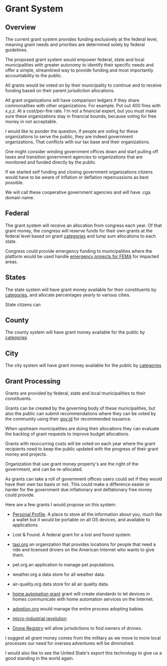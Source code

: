 # Grant System

## Overview

The current grant system provides funding exclusively at the federal level, meaning grant needs and priorities are determined solely by federal guidelines.

The proposed grant system would empower federal, state and local municipalities with greater autonomy to identify their specific needs and offer a simple, streamlined way to provide funding and most importantly accountability to the public.

All grants would be voted on by their municipality to continue and to receive funding based on their parent jurisdiction allocations.

All grant organizations will have comparison ledgers if they share commonalities with other organizations. For example. Put out 400 fires with x,y,z. At a cost/per-fire rate. I'm not a financial expert, but you must make sure these organizations stay in financial bounds, because voting for free money in
not acceptable.

I would like to ponder the question, if people are voting for these organizations to serve the public, they are indeed government organizations. That conflicts with our tax base and their organizations.

One might consider winding government offices down and start pulling off taxes and transition government agencies to organizations that are monitored and funded directly by the public.

If we started self funding and closing government organizations citzens would have to be aware of inflation or deflation repercussions as best possible.

We will call these cooperative government agencies and will have .cga domain name.

## Federal

The grant system will receive an allocation from congress each year.
Of that grant money, the congress will reserve funds for their own grants at the federal level based on grant [categories](./category/) and lump sum allocations to each state.

Congress could provide emergency funding to municipalities where the platform would be used handle [emergency projects for FEMA](/fema/) for impacted areas.

## States

The state system will have grant money available for their constituents by [categories](./category/), and allocate percentages yearly to various cities.

State citzens can

## County

The county system will have grant money available for the public by [categories](./category/)

## City

The city system will have grant money available for the public by [categories](./category/)

## Grant Processing

Grants are provided by federal, state and local municipalities to their constituents.

Grants can be created by the governing body of these municipalities, but also the public can submit recommendations where they can be voted by the community using their [gov.id](/government-os-services/id-gov/) for recommended issuance.

When upstream municipalities are doing their allocations they can evaluate the backlog of grant requests to improve budget allocations.

Grants with reoccurring costs will be voted on each year where the grant recipients need to keep the public updated with the progress of their grant money and projects.

Organization that use grant money property's are the right of the government, and can be re-allocated.

As grants can take a roll of government offices users could set if they would have their own tax basis or not. This could make a difference easier or harder for the government due inflationary and deflationary free money could provide.

Here are a few grants I would propose on this system:

- [Personal Profile](./personal-profile/). A place to store all the information about you, much like a wallet but it would be portable on all OS devices, and available to applications.

- Lost & Found. A federal grant for a lost and found system.

- [taxi.org](./taxi-org/) an organization that provides locations for people that need a ride and licensed drivers on the American Internet who wants to give them.

- pet.org an application to manage pet populations.

- weather.org a data store for all weather data.

- air-quality.org data store for all air quality data.

- [home automation grant](./home-automation/) grant will create standards to let devices in homes communicate with home automation services on the Internet.

- [adoption.org](./adoption) would manage the entire process adopting babies.

- [micro-industrial revolution](./micro-industrial-revolution/)

- [Drone Registry](/grants/drone-registry/) will allow jurisdictions to find owners of drones.

I suggest all grant money comes from the military as we move to more local processes our need for oversea adventures will be diminished.

I would also like to see the United State's export this technology to give us a good standing in the world again.
